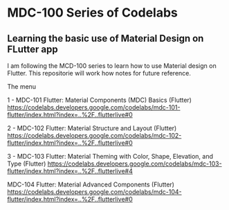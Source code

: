# MDC-100 Series of Codelabs

## Learning the basic use of Material Design on FLutter app

I am following the MCD-100 series to learn how to use Material design on Flutter.
This repositorie will work how notes for future reference.

The menu

1 - MDC-101 Flutter: Material Components (MDC) Basics (Flutter) https://codelabs.developers.google.com/codelabs/mdc-101-flutter/index.html?index=..%2F..flutterlive#0

2 - MDC-102 Flutter: Material Structure and Layout (Flutter) https://codelabs.developers.google.com/codelabs/mdc-102-flutter/index.html?index=..%2F..flutterlive#0

3 - MDC-103 Flutter: Material Theming with Color, Shape, Elevation, and Type (Flutter) https://codelabs.developers.google.com/codelabs/mdc-103-flutter/index.html?index=..%2F..flutterlive#4

MDC-104 Flutter: Material Advanced Components (Flutter) https://codelabs.developers.google.com/codelabs/mdc-104-flutter/index.html?index=..%2F..flutterlive#0
